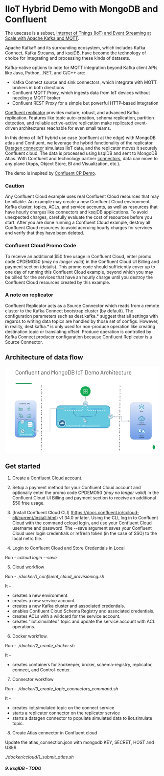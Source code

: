 # IIoT Hybrid Demo with MongoDB and Confluent

The usecase is a subset, [Internet of Things (IoT) and Event Streaming at Scale with Apache Kafka and MQTT](https://www.confluent.io/blog/iot-with-kafka-connect-mqtt-and-rest-proxy/).

Apache Kafka® and its surrounding ecosystem, which includes Kafka Connect, Kafka Streams, and ksqlDB, have become the technology of choice for integrating and processing these kinds of datasets.

Kafka-native options to note for MQTT integration beyond Kafka client APIs like Java, Python, .NET, and C/C++ are:

- Kafka Connect source and sink connectors, which integrate with MQTT brokers in both directions
- Confluent MQTT Proxy, which ingests data from IoT devices without needing a MQTT broker
- Confluent REST Proxy for a simple but powerful HTTP-based integration

[Confluent replicator](https://docs.confluent.io/platform/current/multi-dc-deployments/replicator/index.html) provides mature, robust, and advanced Kafka replication. Features like topic auto-creation, schema replication, partition detection, and reliable active-active replication make replicated event-driven architectures reachable for even small teams.

In this demo of IIoT hybrid use case (confluent at the edge) with MongoDB atlas and Confluent, we leverage the hybrid functionality of the replicator. [Datagen connector](https://www.confluent.io/hub/confluentinc/kafka-connect-datagen) simulates IIoT data, and the replicator moves it securely Confluent cloud. The data is processed using ksqlDB and sent to MongoDB Atlas. With Confluent and technology partner [connectors](https://www.confluent.io/hub/), data can move to any plane (Apps, Object Store, BI and Visualization, etc.).

The demo is inspired by [Confluent CP Demo](https://docs.confluent.io/platform/current/tutorials/cp-demo/docs/hybrid-cloud.html).

### Caution
Any Confluent Cloud example uses real Confluent Cloud resources that may be billable. An example may create a new Confluent Cloud environment, Kafka cluster, topics, ACLs, and service accounts, as well as resources that have hourly charges like connectors and ksqlDB applications. To avoid unexpected charges, carefully evaluate the cost of resources before you start. After you are done running a Confluent Cloud example, destroy all Confluent Cloud resources to avoid accruing hourly charges for services and verify that they have been deleted.

### Confluent Cloud Promo Code
To receive an additional $50 free usage in Confluent Cloud, enter promo code CPDEMO50 (*may no longer valid*) in the Confluent Cloud UI Billing and payment section (details). This promo code should sufficiently cover up to one day of running this Confluent Cloud example, beyond which you may be billed for the services that have an hourly charge until you destroy the Confluent Cloud resources created by this example.

### A note on replicator
Confluent Replicator acts as a Source Connector which reads from a remote cluster to the Kafka Connect bootstrap cluster (by default). The configuration parameters such as dest.kafka.* suggest that all settings with regards to writing data topics are handled by those set of configs. However, in reality, dest.kafka.* is only used for non-produce operation like creating destination topic or translating
offset. Produce operation is controlled by Kafka Connect producer configuration because Confluent Replicator is a Source Connector.

## Architecture of data flow
<img align="center" src="./assets/IIoT%20Hybrid%20Usecase.png?raw=true">

## Get started

1. Create a [Confluent Cloud account](https://confluent.cloud/signup).

2. Setup a payment method for your Confluent Cloud account and optionally enter the promo code CPDEMO50 (*may no longer valid*) in the Confluent Cloud UI Billing and payment section to receive an additional $50 free usage.

3. [Install Confluent Cloud CLI] (https://docs.confluent.io/ccloud-cli/current/install.html) v1.34.0 or later.
Using the CLI, log in to Confluent Cloud with the command ccloud login, and use your Confluent Cloud username and password. The --save argument saves your Confluent Cloud user login credentials or refresh token (in the case of SSO) to the local netrc file.

4. Login to Confluent Cloud and Store Credentials in Local 

Run -
*ccloud login --save*

5. Cloud workflow

Run -
*./docker/1_confluent_cloud_provisioning.sh*

It - 
- creates a new environment.
- creates a new service account.
- creates a new Kafka cluster and associated credentials.
- enables Confluent Cloud Schema Registry and associated credentials.
- creates ACLs with a wildcard for the service account.
- creates "iiot.simulated" topic and update the service account with ACL operations.

6. Docker workflow.

Run -
*./docker/2_create_docker.sh*

It - 
- creates containers for zookeeper, broker, schema-registry, replicator, connect, and Control-center.

7. Connector workflow

Run -
*./docker/3_create_topic_connectors_command.sh*

It -
- creates iiot.simulated topic on the connect service
- starts a replicator connector on the replicator service
- starts a datagen connector to populate simulated data to iiot.simulate topic.

8. Create Atlas connector in Confluent cloud

Update the atlas_connection.json with mongodb KEY, SECRET, HOST and USER. 

*./docker/ccloud/1_submit_atlas.sh*

##### 9. ksqlDB - TODO
